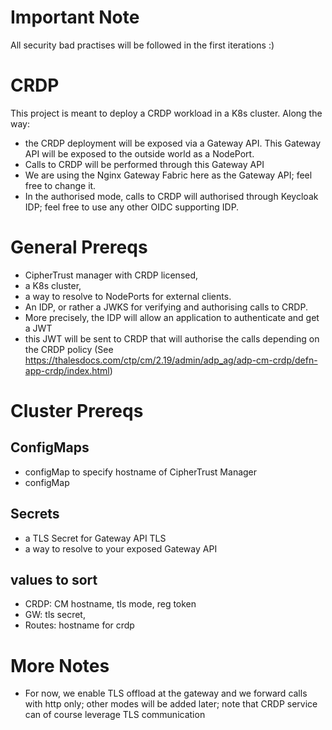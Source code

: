 # Important Note
All security bad practises will be followed in the first iterations :)

# CRDP
This project is meant to deploy a CRDP workload in a K8s cluster. Along the way:
- the CRDP deployment will be exposed via a Gateway API. This Gateway API will be exposed to the outside world as a NodePort.
- Calls to CRDP will be performed through this Gateway API
- We are using the Nginx Gateway Fabric here as the Gateway API; feel free to change it.
- In the authorised mode, calls to CRDP will authorised through Keycloak IDP; feel free to use any other OIDC supporting IDP.

# General Prereqs
- CipherTrust manager with CRDP licensed,
- a K8s cluster,
- a way to resolve to NodePorts for external clients.
- An IDP, or rather a JWKS for verifying and authorising calls to CRDP.
 - More precisely, the IDP will allow an application to authenticate and get a JWT
 - this JWT will be sent to CRDP that will authorise the calls depending on the CRDP policy (See https://thalesdocs.com/ctp/cm/2.19/admin/adp_ag/adp-cm-crdp/defn-app-crdp/index.html)

# Cluster Prereqs

## ConfigMaps
- configMap to specify hostname of CipherTrust Manager
- configMap 
## Secrets
- a TLS Secret for Gateway API TLS
- a way to resolve to your exposed Gateway API

## values to sort
- CRDP: CM hostname, tls mode, reg token
- GW: tls secret, 
- Routes: hostname for crdp 


# More Notes
- For now, we enable TLS offload at the gateway and we forward calls with http only; other modes will be added later; note that CRDP service can of course leverage TLS communication

